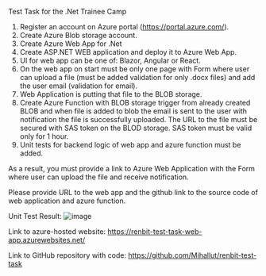 Test Task for the .Net Trainee Camp

1. Register an account on Azure portal (https://portal.azure.com/).
2. Create Azure Blob storage account.
3. Create Azure Web App for .Net
4. Create ASP.NET WEB application and deploy it to Azure Web App.
5. UI for web app can be one of: Blazor, Angular or React.
6. On the web app on start must be only one page with Form where user can upload a file (must be added validation for only .docx files) and add the user email (validation for email).
7. Web Application is putting that file to the BLOB storage.
8. Create Azure Function with BLOB storage trigger from already created BLOB and when file is added to blob the email is sent to the user with notification the file is successfully uploaded. The URL to the file must be secured with SAS token on the BLOD storage. SAS token must be valid only for 1 hour.
9. Unit tests for backend logic of web app and azure function must be added.

As a result, you must provide a link to Azure Web Application with the Form where user can upload the file and receive notification.

Please provide URL to the web app and the github link to the source code of web application and azure function.



Unit Test Result:
![image](https://github.com/Mihallut/renbit-test-task/assets/98767826/2d49a3c8-a90c-45d0-8fb5-e334519ab254)

Link to azure-hosted website:
https://renbit-test-task-web-app.azurewebsites.net/

Link to GitHub repository with code:
https://github.com/Mihallut/renbit-test-task

